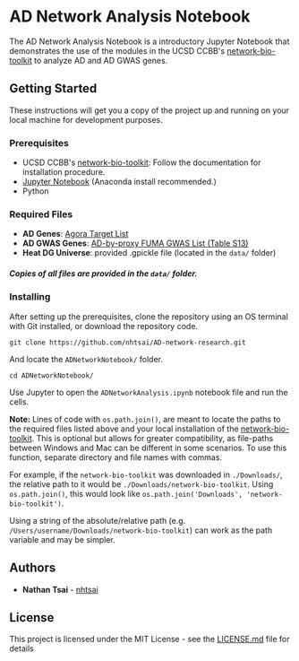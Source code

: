 
# AD Network Analysis Notebook

The AD Network Analysis Notebook is a introductory Jupyter Notebook that demonstrates the use of the modules in the UCSD CCBB's [network-bio-toolkit](https://github.com/ucsd-ccbb/network_bio_toolkit) to analyze AD and AD GWAS genes.

## Getting Started

These instructions will get you a copy of the project up and running on your local machine for development purposes.

### Prerequisites

* UCSD CCBB's [network-bio-toolkit](https://github.com/ucsd-ccbb/network_bio_toolkit): Follow the documentation for installation procedure.
* [Jupyter Notebook](https://jupyter.org/) (Anaconda install recommended.)
* Python

### Required Files

* **AD Genes**: [Agora Target List](https://agora.ampadportal.org/genes/)
* **AD GWAS Genes**: [AD-by-proxy FUMA GWAS List (Table S13)](https://www.nature.com/articles/s41588-018-0311-9)
* **Heat DG Universe**: provided .gpickle file (located in the `data/` folder)
##### Copies of all files are provided in the `data/` folder.

### Installing

After setting up the prerequisites, clone the repository using an OS terminal with Git installed, or download the repository code.

```
git clone https://github.com/nhtsai/AD-network-research.git
```

And locate the `ADNetworkNotebook/` folder.
```
cd ADNetworkNotebook/
```

Use Jupyter to open the `ADNetworkAnalysis.ipynb` notebook file and run the cells.

**Note:** Lines of code with `os.path.join()`,  are meant to locate the paths to the required files listed above and your local installation of the [network-bio-toolkit](https://github.com/ucsd-ccbb/network_bio_toolkit). This is optional but allows for greater compatibility, as file-paths between Windows and Mac can be different in some scenarios. To use this function, separate directory and file names with commas.

For example, if the `network-bio-toolkit` was downloaded in `./Downloads/`, the relative path to it would be `./Downloads/network-bio-toolkit`. Using `os.path.join()`, this would look like `os.path.join('Downloads', 'network-bio-toolkit')`.

Using a string of the absolute/relative path (e.g. `/Users/username/Downloads/network-bio-toolkit`) can work as the path variable and may be simpler.

## Authors

* **Nathan Tsai** - [nhtsai](https://github.com/nhtsai)

## License

This project is licensed under the MIT License - see the [LICENSE.md](LICENSE.md) file for details
